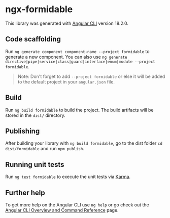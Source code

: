 # ngx-formidable

This library was generated with [Angular CLI](https://github.com/angular/angular-cli) version 18.2.0.

## Code scaffolding

Run `ng generate component component-name --project formidable` to generate a new component. You can also use `ng generate directive|pipe|service|class|guard|interface|enum|module --project formidable`.

> Note: Don't forget to add `--project formidable` or else it will be added to the default project in your `angular.json` file.

## Build

Run `ng build formidable` to build the project. The build artifacts will be stored in the `dist/` directory.

## Publishing

After building your library with `ng build formidable`, go to the dist folder `cd dist/formidable` and run `npm publish`.

## Running unit tests

Run `ng test formidable` to execute the unit tests via [Karma](https://karma-runner.github.io).

## Further help

To get more help on the Angular CLI use `ng help` or go check out the [Angular CLI Overview and Command Reference](https://angular.dev/tools/cli) page.
